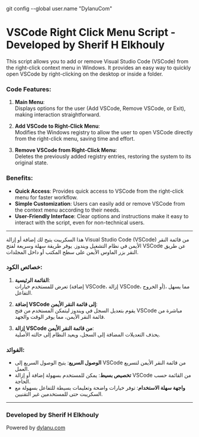 git config --global user.name "DylanuCom"
# VSCode Right Click Menu Script - Developed by Sherif H Elkhouly



This script allows you to add or remove Visual Studio Code (VSCode) from the right-click context menu in Windows. It provides an easy way to quickly open VSCode by right-clicking on the desktop or inside a folder.

### Code Features:

1. **Main Menu**:  
   Displays options for the user (Add VSCode, Remove VSCode, or Exit), making interaction straightforward.

2. **Add VSCode to Right-Click Menu**:  
   Modifies the Windows registry to allow the user to open VSCode directly from the right-click menu, saving time and effort.

3. **Remove VSCode from Right-Click Menu**:  
   Deletes the previously added registry entries, restoring the system to its original state.

### Benefits:

- **Quick Access**: Provides quick access to VSCode from the right-click menu for faster workflow.
- **Simple Customization**: Users can easily add or remove VSCode from the context menu according to their needs.
- **User-Friendly Interface**: Clear options and instructions make it easy to interact with the script, even for non-technical users.

---



هذا السكريبت يتيح لك إضافة أو إزالة Visual Studio Code (VSCode) من قائمة النقر الأيمن في نظام التشغيل ويندوز. يوفر طريقة سهلة وسريعة لفتح VSCode عن طريق النقر بزر الماوس الأيمن على سطح المكتب أو داخل المجلدات.

### خصائص الكود:

1. **القائمة الرئيسية**:  
   تعرض للمستخدم خيارات (إضافة VSCode، إزالة VSCode، أو الخروج)، مما يسهل التفاعل.

2. **إضافة VSCode إلى قائمة النقر الأيمن**:  
   يقوم بتعديل السجل في ويندوز ليتمكن المستخدم من فتح VSCode مباشرة من قائمة النقر الأيمن، مما يوفر الوقت والجهد.

3. **إزالة VSCode من قائمة النقر الأيمن**:  
   يحذف التعديلات المضافة إلى السجل، ويعيد النظام إلى حالته الأصلية.

### الفوائد:

- **الوصول السريع**: يتيح الوصول السريع إلى VSCode من قائمة النقر الأيمن لتسريع العمل.
- **تخصيص بسيط**: يمكن للمستخدم بسهولة إضافة أو إزالة VSCode من القائمة حسب الحاجة.
- **واجهة سهلة الاستخدام**: توفر خيارات واضحة وتعليمات بسيطة للتفاعل بسهولة مع السكريبت حتى للمستخدمين غير التقنيين.

---

### Developed by Sherif H Elkhouly
Powered by [dylanu.com](https://www.dylanu.com)

